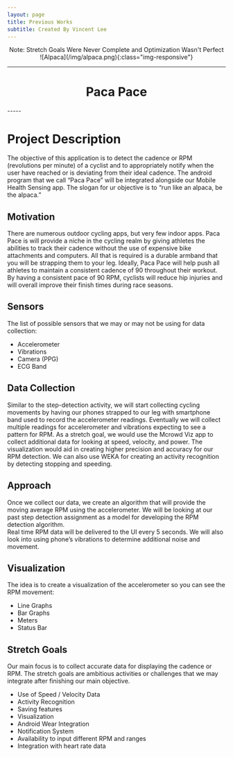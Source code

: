 ```yaml
---
layout: page
title: Previous Works
subtitle: Created By Vincent Lee
---
```


<center>Note: Stretch Goals Were Never Complete and Optimization Wasn't Perfect</center>

<center>![Alpaca](/img/alpaca.png){:class="img-responsive"}</center>

-----
<center><h1> Paca Pace </h1></center>
-----

# Project Description

The objective of this application is to detect the cadence or RPM (revolutions per minute) of a cyclist and to appropriately notify when the user have reached or is deviating from their ideal cadence. The android program that we call “Paca Pace” will be integrated alongside our Mobile Health Sensing app. The slogan for ur objective is to “run like an alpaca, be the alpaca.”

## Motivation 

There are numerous outdoor cycling apps, but very few indoor apps.  Paca Pace is will provide a niche in the cycling realm by giving athletes the abilities to track their cadence without the use of expensive bike attachments and computers.  All that is required is a durable armband that you will be strapping them to your leg.
Ideally, Paca Pace will help push all athletes to maintain a consistent cadence of 90 throughout their workout.  By having a consistent pace of 90 RPM, cyclists will reduce hip injuries and will overall improve their finish times during race seasons.  

## Sensors

The list of possible sensors that we may or may not be using for data collection:

- Accelerometer
- Vibrations
- Camera (PPG)
- ECG Band

## Data Collection

Similar to the step-detection activity, we will start collecting cycling movements by having our phones strapped to our leg with smartphone band used to record the accelerometer readings. Eventually we will collect multiple readings for accelerometer and vibrations expecting to see a pattern for RPM.
As a stretch goal, we would use the Mcrowd Viz app to collect additional data for looking at speed, velocity, and power. The visualization would aid in creating higher precision and accuracy for our RPM detection. We can also use WEKA for creating an activity recognition by detecting stopping and speeding.

## Approach

Once we collect our data, we create an algorithm that will provide the moving average RPM using the accelerometer.  We will be looking at our past step detection assignment as a model for developing the RPM detection algorithm.  
Real time RPM data will be delivered to the UI every 5 seconds. We will also look into using phone’s vibrations to determine additional noise and movement.

## Visualization

The idea is to create a visualization of the accelerometer so you can see the RPM movement:

- Line Graphs
- Bar Graphs
- Meters
- Status Bar

## Stretch Goals

Our main focus is to collect accurate data for displaying the cadence or RPM. The stretch goals are ambitious activities or challenges that we may integrate after finishing our main objective. 

- Use of Speed / Velocity Data
- Activity Recognition
- Saving features
- Visualization
- Android Wear Integration
- Notification System
- Availability to input different RPM and ranges
- Integration with heart rate data
